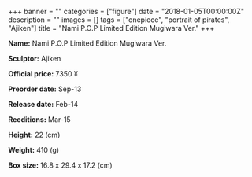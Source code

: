 +++
banner = ""
categories = ["figure"]
date = "2018-01-05T00:00:00Z"
description = ""
images = []
tags = ["onepiece", "portrait of pirates", "Ajiken"]
title = "Nami P.O.P Limited Edition Mugiwara Ver."
+++

**Name:** Nami P.O.P Limited Edition Mugiwara Ver.

**Sculptor:** Ajiken

**Official price:** 7350 ¥

**Preorder date:** Sep-13

**Release date:** Feb-14

**Reeditions:** Mar-15

**Height:** 22 (cm)

**Weight:** 410 (g)

**Box size:** 16.8 x 29.4 x 17.2 (cm)


